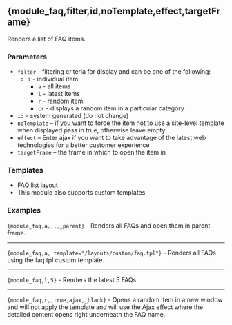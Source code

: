 ## {module_faq,filter,id,noTemplate,effect,targetFrame}

Renders a list of FAQ items.

### Parameters

* `filter` - filtering criteria for display and can be one of the following:
  * `i` - individual item
	* `a` - all items
	* `l` - latest items
	* `r` - random item
	* `cr` - displays a random item in a particular category
* `id` – system generated (do not change)
* `noTemplate` – if you want to force the item not to use a site-level template when displayed pass in true, otherwise leave empty
* `effect` – Enter ajax if you want to take advantage of the latest web technologies for a better customer experience
* `targetFrame` – the frame in which to open the item in

### Templates

* FAQ list layout
* This module also supports custom templates

### Examples

`{module_faq,a,,,,_parent}` - Renders all FAQs and open them in parent frame.

***

`{module_faq,a, template="/layouts/custom/faq.tpl"}` - Renders all FAQs using the faq.tpl custom template.

***

`{module_faq,l,5}` - Renders the latest 5 FAQs.

***

`{module_faq,r,,true,ajax,_blank}` - Opens a random item in a new window and will not apply the template and will use the Ajax effect where the detailed content opens right underneath the FAQ name.
